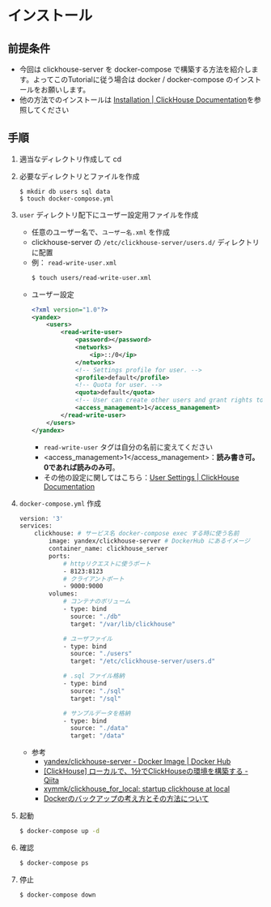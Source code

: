 # インストール
## 前提条件
- 今回は clickhouse-server を docker-compose で構築する方法を紹介します。よってこのTutorialに従う場合は docker / docker-compose のインストールをお願いします。
- 他の方法でのインストールは [Installation | ClickHouse Documentation](https://clickhouse.tech/docs/en/getting-started/install/)を参照してください


## 手順
1. 適当なディレクトリ作成して cd 
1. 必要なディレクトリとファイルを作成
    ```bash=
    $ mkdir db users sql data
    $ touch docker-compose.yml
    ```
1. `user` ディレクトリ配下にユーザー設定用ファイルを作成
    - 任意のユーザー名で、`ユーザー名.xml` を作成
    - clickhouse-server の `/etc/clickhouse-server/users.d/` ディレクトリに配置
    - 例： `read-write-user.xml` 
        ```bash
        $ touch users/read-write-user.xml
        ```
    - ユーザー設定
        ```xml
        <?xml version="1.0"?>
        <yandex>
            <users>
                <read-write-user>
                    <password></password>
                    <networks>
                        <ip>::/0</ip>
                    </networks>
                    <!-- Settings profile for user. -->
                    <profile>default</profile>
                    <!-- Quota for user. -->
                    <quota>default</quota>
                    <!-- User can create other users and grant rights to them. -->
                    <access_management>1</access_management>
                </read-write-user>
            </users>
        </yandex>
        ```
        - `read-write-user` タグは自分の名前に変えてください
        - <access_management>1</access_management>：**読み書き可。0であれば読みのみ可**。
        - その他の設定に関してはこちら：[User Settings | ClickHouse Documentation](https://clickhouse.tech/docs/en/operations/settings/settings-users/#user-settings)
1. `docker-compose.yml` 作成
    ```bash
    version: '3'
    services: 
        clickhouse: # サービス名 docker-compose exec する時に使う名前
            image: yandex/clickhouse-server # DockerHub にあるイメージ
            container_name: clickhouse_server 
            ports:
                # httpリクエストに使うポート
                - 8123:8123
                # クライアントポート
                - 9000:9000
            volumes: 
                # コンテナのボリューム
                - type: bind
                  source: "./db"
                  target: "/var/lib/clickhouse"

                # ユーザファイル
                - type: bind
                  source: "./users"
                  target: "/etc/clickhouse-server/users.d"

                # .sql ファイル格納
                - type: bind
                  source: "./sql"
                  target: "/sql"

                # サンプルデータを格納
                - type: bind
                  source: "./data"
                  target: "/data"
    ```
    - 参考
        - [yandex/clickhouse-server - Docker Image | Docker Hub](https://hub.docker.com/r/yandex/clickhouse-server/)
        - [[ClickHouse] ローカルで、1分でClickHouseの環境を構築する - Qiita](https://qiita.com/xymmk/items/eeac2e9a34573006075d)
        - [xymmk/clickhouse_for_local: startup clickhouse at local](https://github.com/xymmk/clickhouse_for_local)
        - [Dockerのバックアップの考え方とその方法について](https://www.memotansu.jp/docker/489/)

1. 起動
    ```bash
    $ docker-compose up -d
    ```
1. 確認
    ```bash
    $ docker-compose ps
    ``` 
1. 停止
    ```bash
    $ docker-compose down
    ```
